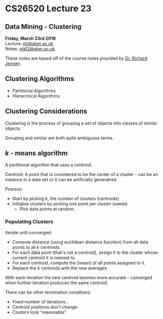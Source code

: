 # CS26520 Lecture 23
## Data Mining - Clustering
__Friday, March 23rd 2018__  
Lecture: rkj@aber.ac.uk   
Notes: ela12@aber.ac.uk  

These notes are based off of the course notes provided by [Dr. Richard Jensen](https://www.aber.ac.uk/en/cs/staff-list/staff_profiles/?staff_id=rkj).

## Clustering Algorithms 

- Partitional Algorithms
- Hierarchical Algorithms

## Clustering Considerations 

Clustering is the process of grouping a set of objects into classes of similar objects.

Grouping and similar are both quite ambiguous terms. 

## $k$ - means algorithm

A partitional algorithm that uses a centroid.

Centroid: A point that is considered to be the center of a cluster - can be an instance in a data set or it can be artificially generatred. 

Process: 

- Start by picking $k$, the number of clusters (centroids)
- Initialise clusters by picking one point per cluster (seeds)
    - Pick data points at random.

### Populating Clusters 

Iterate until converged:

- Compute distance (using euclidean distance function) from all data points to all $k$ centroids.
- For each data point (that's not a centroid), assign it to the cluster whose current centroid it is nearest to. 
- For each centroid, compute the (mean) of all points assigned to it. 
- Replace the $k$ centroids with the new averages. 

With each iteration the new centroid beomes more accurate - converged when further iteration produces the same centroid. 

There can be other termination conditions: 

- Fixed number of iterations..
- Centroid positions don't change. 
- Clusters look "reasonable". 

